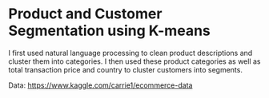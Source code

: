 # Product and Customer Segmentation using K-means

I first used natural language processing to clean product descriptions and cluster them into categories. I then used these product categories as well as total transaction price and country to cluster customers into segments.

Data: https://www.kaggle.com/carrie1/ecommerce-data
